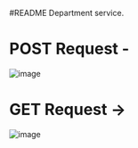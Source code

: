 #README
Department service.
# POST Request -
![image](https://github.com/user-attachments/assets/97310518-99be-49be-a35c-ae8e679c98f4)

# GET Request ->
![image](https://github.com/user-attachments/assets/6551b0f4-ddbb-4557-83e3-c1a8d27da1e7)